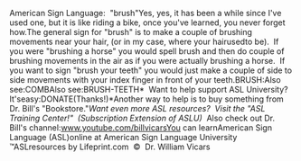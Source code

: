American Sign Language:  "brush"Yes, yes, it has been a while since I've used 
one, but it is like riding a bike, once you've learned, you never forget how.The general sign for "brush" is to 
make a couple of brushing movements near your hair, (or in my case, where your 
hairusedto be).  If you were "brushing a horse" you would spell 
brush and then do couple of brushing movements in the air as if you were 
actually brushing a horse.  If you want to sign "brush 
your teeth" you would just make a couple of side to side movements with your 
index finger in front of your teeth.BRUSH:Also see:COMBAlso see:BRUSH-TEETH* 
Want to help support ASL University?  It'seasy:DONATE(Thanks!)*Another way to help is to buy something from Dr. Bill's "Bookstore."*Want even more ASL resources?  Visit the "ASL Training Center!"  (Subscription 
Extension of ASLU)*  Also check out Dr. Bill's channel:www.youtube.com/billvicarsYou can learnAmerican Sign Language (ASL)online at American Sign Language University ™ASLresources by Lifeprint.com  ©  Dr. William Vicars